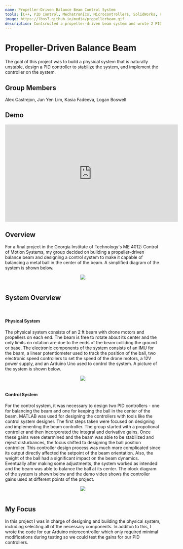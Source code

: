 ```yaml
---
name: Propeller-Driven Balance Beam Control System
tools: [C++, PID Control, Mechatronics, Microcontrollers, SolidWorks, Rapid Prototyping]
image: https://lbos7.github.io/media/propellerbeam.gif
description: Contsructed a propeller-driven beam system and wrote 2 PID controllers to balance a ball in the center of the beam
---
```


# Propeller-Driven Balance Beam
The goal of this project was to build a physical system that is naturally unstable, design a PID controller to stabilize the system, and implement the controller on the system.
<br>

## Group Members
Alex Castrejon, Jun Yen Lim, Kasia Fadeeva, Logan Boswell
<br>

## Demo
<center><iframe width="560" height="315" src="https://www.youtube.com/embed/OrUmdi8MH_U?si=J97v_IkzCE4vNLnD" title="YouTube video player" frameborder="0" allow="accelerometer; autoplay; clipboard-write; encrypted-media; gyroscope; picture-in-picture; web-share" referrerpolicy="strict-origin-when-cross-origin" allowfullscreen></iframe></center>

## Overview
For a final project in the Georgia Institute of Technology's ME 4012: Control of Motion Systems, my group decided on building a propeller-driven balance beam and designing a control system to make it capable of balancing a metal ball in the center of the beam. A simplified diagram of the system is shown below.
<br>
<center><img src="{{ site.url }}{{ site.baseurl }}/media/propellerbeam_diagram.jpg"/></center>
<br>

## System Overview
<br>

#### Physical System
The physical system consists of an 2 ft beam with drone motors and propellers on each end. The beam is free to rotate about its center and the only limits on rotation are due to the ends of the beam colliding the ground or base. The electronic components of the system consists of an IMU for the beam, a linear potentiometer used to track the position of the ball, two electronic speed controllers to set the speed of the drone motors, a 12V power supply, and an Arduino Uno used to control the system. A picture of the system is shown below.
<br>
<center><img src="{{ site.url }}{{ site.baseurl }}/media/propellerbeam.jpg"/></center>
<br>

#### Control System
For the control system, it was necessary to design two PID controllers - one for balancing the beam and one for keeping the ball in the center of the beam. MATLAB was used for designing the controllers with tools like the control system designer. The first steps taken were focused on designing and implementing the beam controller. The group started with a propotional controller and then incorporated the integral and derivative gains. Once these gains were determined and the beam was able to be stabilized and reject disturbances, the focus shifted to designing the ball position controller. This controller design process was much more complicated since its output directly affected the setpoint of the beam orientation. Also, the weight of the ball had a significant impact on the beam dynamics. Eventually after making some adjustments, the system worked as intended and the beam was able to balance the ball at its center. The block diagram of the system is shown below and the demo video shows the controller gains used at different points of the project.
<br>
<center><img src="{{ site.url }}{{ site.baseurl }}/media/propellerbeam_block_diagram.jpg"/></center>
<br>

## My Focus
In this project I was in charge of designing and building the physical system, including selecting all of the necessary components. In additon to this, I wrote the code for our Arduino microcontroller which only required minimal modifications during testing so we could test the gains for our PID controllers.